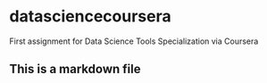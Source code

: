 datasciencecoursera
===================

First assignment for Data Science Tools Specialization via Coursera
## This is a markdown file
